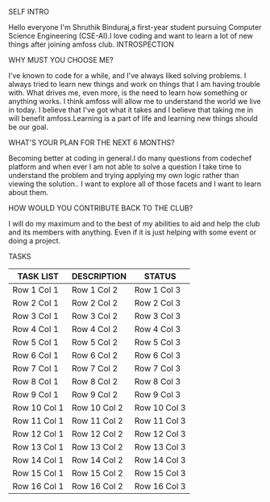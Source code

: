 SELF INTRO

Hello everyone
I'm Shruthik Binduraj,a first-year student pursuing Computer Science Engineering (CSE-AI).I love coding and want to learn a lot of new things after joining amfoss club.
INTROSPECTION

WHY MUST YOU CHOOSE ME?

I've known to code for a while, and I've always liked solving problems. I always tried to learn new things and work on things that I am having trouble with. What drives me, even more, is the need to learn how something or anything works. I think amfoss will allow me to understand the world we live in today. I believe that I've got what it takes and I believe that taking me in will benefit amfoss.Learning is a part of life and learning new things should be our goal.

WHAT'S YOUR PLAN FOR THE NEXT 6 MONTHS?

Becoming better at coding in general.I do many questions from codechef platform and when ever I am not able to solve a question I take time to understand the problem and trying applying my own logic rather than viewing the solution.. I want to explore all of those facets and I want to learn about them.

HOW WOULD YOU CONTRIBUTE BACK TO THE CLUB?

I will do my maximum and to the best of my abilities to aid and help the club and its members with anything. Even if it is just helping with some event or doing a project.


TASKS

| TASK LIST| DESCRIPTION| STATUS |
|----------|----------|----------|
| Row 1 Col 1 | Row 1 Col 2 | Row 1 Col 3 |
| Row 2 Col 1 | Row 2 Col 2 | Row 2 Col 3 |
| Row 3 Col 1 | Row 3 Col 2 | Row 3 Col 3 |
| Row 4 Col 1 | Row 4 Col 2 | Row 4 Col 3 |
| Row 5 Col 1 | Row 5 Col 2 | Row 5 Col 3 |
| Row 6 Col 1 | Row 6 Col 2 | Row 6 Col 3 |
| Row 7 Col 1 | Row 7 Col 2 | Row 7 Col 3 |
| Row 8 Col 1 | Row 8 Col 2 | Row 8 Col 3 |
| Row 9 Col 1 | Row 9 Col 2 | Row 9 Col 3 |
| Row 10 Col 1 | Row 10 Col 2 | Row 10 Col 3 |
| Row 11 Col 1 | Row 11 Col 2 | Row 11 Col 3 |
| Row 12 Col 1 | Row 12 Col 2 | Row 12 Col 3 |
| Row 13 Col 1 | Row 13 Col 2 | Row 13 Col 3 |
| Row 14 Col 1 | Row 14 Col 2 | Row 14 Col 3 |
| Row 15 Col 1 | Row 15 Col 2 | Row 15 Col 3 |
| Row 16 Col 1 | Row 16 Col 2 | Row 16 Col 3 |
